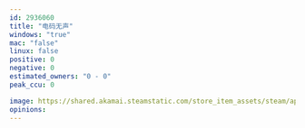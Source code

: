 ```yaml
---
id: 2936060
title: "电码无声"
windows: "true"
mac: "false"
linux: false
positive: 0
negative: 0
estimated_owners: "0 - 0"
peak_ccu: 0

image: https://shared.akamai.steamstatic.com/store_item_assets/steam/apps/2936060/header.jpg?t=1717671655
opinions:
---
```

